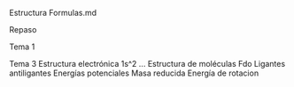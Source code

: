 Estructura Formulas.md


Repaso

Tema 1


Tema 3 
    Estructura electrónica 1s^2 ...
    Estructura de moléculas
    Fdo Ligantes antiligantes
    Energías potenciales
    Masa reducida
    Energía de rotacion
    
<!--stackedit_data:
eyJoaXN0b3J5IjpbLTE5ODA1NDI0OTVdfQ==
-->